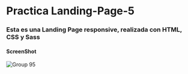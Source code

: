 # Practica Landing-Page-5

### Esta es una Landing Page responsive, realizada con HTML, CSS y Sass

#### ScreenShot

![Group 95](https://user-images.githubusercontent.com/85538493/176764689-f48ad295-ed53-4f18-93da-a1226934b87b.jpg)
